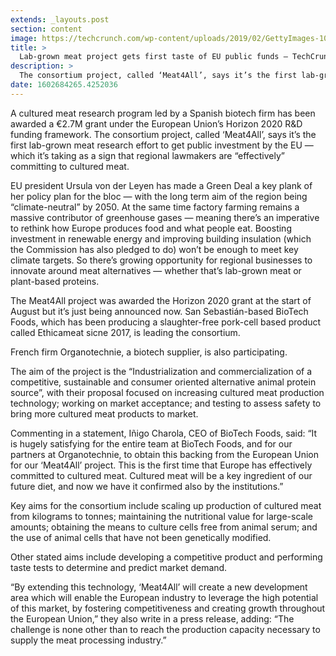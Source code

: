 ```yaml
--- 
extends: _layouts.post 
section: content 
image: https://techcrunch.com/wp-content/uploads/2019/02/GettyImages-1071525408.jpg?w=600 
title: > 
  Lab-grown meat project gets first taste of EU public funds – TechCrunch 
description: > 
  The consortium project, called ‘Meat4All’, says it’s the first lab-grown meat research effort to get public investment by the EU — which it’s taking as a sign that regional lawmakers are “effectively” committing to cultured meat.So there’s growing opportunity for regional businesses to innovate around meat alternatives — whether that’s lab-grown meat or plant-based proteins.The Meat4All project was awarded the Horizon 2020 grant at the start of August but it’s just being announced now.San Sebastián-based BioTech Foods, which has been producing a slaughter-free pork-cell based product called Ethicameat sicne 2017, is leading the consortium.This is the first time that Europe has effectively committed to cultured meat. 
date: 1602684265.4252036 
--- 
```

A cultured meat research program led by a Spanish biotech firm has been awarded a €2.7M grant under the European Union’s Horizon 2020 R&D funding framework. The consortium project, called ‘Meat4All’, says it’s the first lab-grown meat research effort to get public investment by the EU — which it’s taking as a sign that regional lawmakers are “effectively” committing to cultured meat.

EU president Ursula von der Leyen has made a Green Deal a key plank of her policy plan for the bloc — with the long term aim of the region being “climate-neutral” by 2050. At the same time factory farming remains a massive contributor of greenhouse gases — meaning there’s an imperative to rethink how Europe produces food and what people eat. Boosting investment in renewable energy and improving building insulation (which the Commission has also pledged to do) won’t be enough to meet key climate targets. So there’s growing opportunity for regional businesses to innovate around meat alternatives — whether that’s lab-grown meat or plant-based proteins.

The Meat4All project was awarded the Horizon 2020 grant at the start of August but it’s just being announced now. San Sebastián-based BioTech Foods, which has been producing a slaughter-free pork-cell based product called Ethicameat sicne 2017, is leading the consortium.

French firm Organotechnie, a biotech supplier, is also participating.

The aim of the project is the “Industrialization and commercialization of a competitive, sustainable and consumer oriented alternative animal protein source”, with their proposal focused on increasing cultured meat production technology; working on market acceptance; and testing to assess safety to bring more cultured meat products to market.

Commenting in a statement, Iñigo Charola, CEO of BioTech Foods, said: “It is hugely satisfying for the entire team at BioTech Foods, and for our partners at Organotechnie, to obtain this backing from the European Union for our ‘Meat4All’ project. This is the first time that Europe has effectively committed to cultured meat. Cultured meat will be a key ingredient of our future diet, and now we have it confirmed also by the institutions.”

Key aims for the consortium include scaling up production of cultured meat from kilograms to tonnes; maintaining the nutritional value for large-scale amounts; obtaining the means to culture cells free from animal serum; and the use of animal cells that have not been genetically modified.

Other stated aims include developing a competitive product and performing taste tests to determine and predict market demand.

“By extending this technology, ‘Meat4All’ will create a new development area which will enable the European industry to leverage the high potential of this market, by fostering competitiveness and creating growth throughout the European Union,” they also write in a press release, adding: “The challenge is none other than to reach the production capacity necessary to supply the meat processing industry.”
